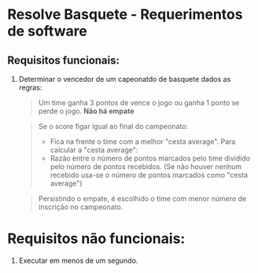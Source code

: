 # Resolve Basquete - Requerimentos de software

## Requisitos funcionais:
1. Determinar o vencedor de um capeonatdo de basquete dados as regras:
    > Um time ganha 3 pontos de vence o jogo ou ganha 1 ponto se perde o jogo. **Não há empate**
    
    > Se o score figar igual ao final do campeonato:
    >* Fica na frente o time com a melhor "cesta average". Para calcular a "cesta average":
    >* Razão entre o número de pontos marcados pelo time dividido pelo número de pontos recebidos. (Se não houver nenhum recebido usa-se o número de pontos marcados como "cesta average")

    >Persistindo o empate, é escolhido o time com menor número de inscrição no campeonato.

# Requisitos não funcionais:
1. Executar em menos de um segundo.